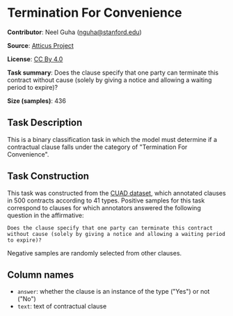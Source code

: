 # Termination For Convenience

**Contributor**: Neel Guha (nguha@stanford.edu)

**Source**: [Atticus Project](https://www.atticusprojectai.org/cuad>)

**License**: [CC By 4.0](https://creativecommons.org/licenses/by/4.0/)

**Task summary**: Does the clause specify that one party can terminate this contract without cause (solely by giving a notice and allowing a waiting period to expire)?

**Size (samples)**: 436

## Task Description

This is a binary classification task in which the model must determine if a contractual clause falls under the category of "Termination For Convenience".

## Task Construction

This task was constructed from the [CUAD dataset](https://www.atticusprojectai.org/cuad), which annotated clauses in 500 contracts according to 41 types. Positive samples for this task correspond to clauses for which annotators answered the following question in the affirmative:

```text
Does the clause specify that one party can terminate this contract without cause (solely by giving a notice and allowing a waiting period to expire)?
```

Negative samples are randomly selected from other clauses.

## Column names

- `answer`: whether the clause is an instance of the type ("Yes") or not ("No")
- `text`: text of contractual clause